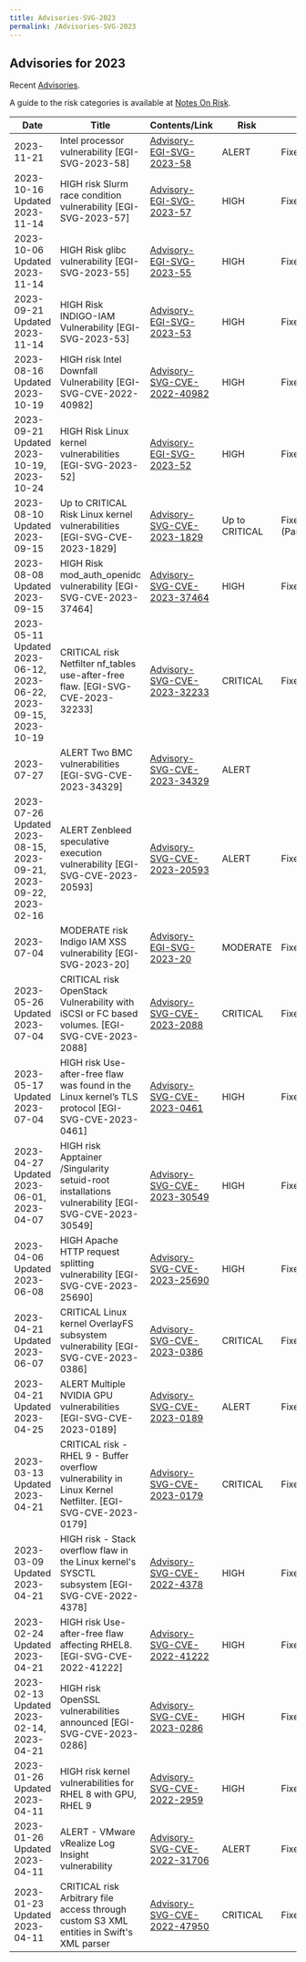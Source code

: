 ```yaml
---
title: Advisories-SVG-2023
permalink: /Advisories-SVG-2023
---
```


## Advisories for 2023

Recent [Advisories](../README.md).

A guide to the risk categories is available at
[Notes On Risk](https://confluence.egi.eu/display/EGIBG/Notes+on+Risk).

| Date                                                  | Title                                                                                                     | Contents/Link                                                             | Risk     | Status |
| ----------------------------------------------------- | --------------------------------------------------------------------------------------------------------- | ------------------------------------------------------------------------- | -------- | ------ |
| 2023-11-21                                            | Intel processor vulnerability                [EGI-SVG-2023-58]                                            | [Advisory-EGI-SVG-2023-58](./Advisory-EGI-SVG-2023-58.md)                | ALERT | Fixed |
| 2023-10-16 Updated 2023-11-14                         | HIGH risk Slurm race condition vulnerability [EGI-SVG-2023-57]                                            | [Advisory-EGI-SVG-2023-57](./Advisory-EGI-SVG-2023-57.md)                | HIGH | Fixed |
| 2023-10-06 Updated 2023-11-14                         | HIGH Risk glibc vulnerability [EGI-SVG-2023-55]                                                           | [Advisory-EGI-SVG-2023-55](./Advisory-EGI-SVG-2023-55.md)                | HIGH | Fixed |
| 2023-09-21 Updated 2023-11-14                         | HIGH  Risk INDIGO-IAM Vulnerability [EGI-SVG-2023-53]                                                     | [Advisory-EGI-SVG-2023-53](./Advisory-EGI-SVG-2023-53.md)                | HIGH | Fixed |
| 2023-08-16 Updated 2023-10-19                         | HIGH risk Intel Downfall Vulnerability [EGI-SVG-CVE-2022-40982]                                           | [Advisory-SVG-CVE-2022-40982](./Advisory-SVG-CVE-2022-40982.md)  | HIGH | Fixed/Mitigated |
| 2023-09-21 Updated 2023-10-19, 2023-10-24             | HIGH Risk Linux kernel vulnerabilities  [EGI-SVG-2023-52]                                                 | [Advisory-EGI-SVG-2023-52](./2023/Advisory-EGI-SVG-2023-52.md)        | HIGH | Fixed (Mostly) |
| 2023-08-10 Updated 2023-09-15                         | Up to CRITICAL Risk Linux kernel vulnerabilities  [EGI-SVG-CVE-2023-1829]                                 | [Advisory-SVG-CVE-2023-1829](./Advisory-SVG-CVE-2023-1829.md)        | Up to CRITICAL | Fixed (Partially) |
| 2023-08-08 Updated 2023-09-15                         | HIGH Risk mod_auth_openidc vulnerability  [EGI-SVG-CVE-2023-37464]                                        | [Advisory-SVG-CVE-2023-37464](./Advisory-SVG-CVE-2023-37464.md)        | HIGH | Fixed |
| 2023-05-11 Updated 2023-06-12, 2023-06-22, 2023-09-15, 2023-10-19 | CRITICAL risk Netfilter nf_tables use-after-free flaw. [EGI-SVG-CVE-2023-32233]               | [Advisory-SVG-CVE-2023-32233](./Advisory-SVG-CVE-2023-32233.md)        | CRITICAL | Fixed |
| 2023-07-27                                            | ALERT  Two BMC vulnerabilities [EGI-SVG-CVE-2023-34329]                                                   | [Advisory-SVG-CVE-2023-34329](./Advisory-SVG-CVE-2023-34329.md)    | ALERT |   |
| 2023-07-26 Updated 2023-08-15, 2023-09-21, 2023-09-22, 2023-02-16 | ALERT Zenbleed speculative execution vulnerability  [EGI-SVG-CVE-2023-20593]                  | [Advisory-SVG-CVE-2023-20593](./Advisory-SVG-CVE-2023-20593.md)    | ALERT | Fixed  |
| 2023-07-04                                            | MODERATE risk Indigo IAM XSS vulnerability [EGI-SVG-2023-20]                                              | [Advisory-EGI-SVG-2023-20](./Advisory-EGI-SVG-2023-20.md)            | MODERATE | Fixed  |
| 2023-05-26 Updated 2023-07-04                         | CRITICAL risk OpenStack Vulnerability with iSCSI or FC based volumes. [EGI-SVG-CVE-2023-2088]             | [Advisory-SVG-CVE-2023-2088](./Advisory-SVG-CVE-2023-2088.md)        | CRITICAL | Fixed  |
| 2023-05-17 Updated 2023-07-04                         | HIGH risk Use-after-free flaw was found in the Linux kernel’s TLS protocol [EGI-SVG-CVE-2023-0461]        | [Advisory-SVG-CVE-2023-0461](./Advisory-SVG-CVE-2023-0461.md)        | HIGH     | Fixed  |
| 2023-04-27 Updated 2023-06-01, 2023-04-07             | HIGH risk Apptainer /Singularity setuid-root installations vulnerability [EGI-SVG-CVE-2023-30549]         | [Advisory-SVG-CVE-2023-30549](./Advisory-SVG-CVE-2023-30549.md)      | HIGH     | Fixed  |
| 2023-04-06 Updated 2023-06-08                         | HIGH Apache HTTP request splitting vulnerability [EGI-SVG-CVE-2023-25690]                                 | [Advisory-SVG-CVE-2023-25690](./Advisory-SVG-CVE-2023-25690.md)      | HIGH     | Fixed  |
| 2023-04-21 Updated 2023-06-07                         | CRITICAL Linux kernel OverlayFS subsystem vulnerability [EGI-SVG-CVE-2023-0386]                           | [Advisory-SVG-CVE-2023-0386](./Advisory-SVG-CVE-2023-0386.md)        | CRITICAL | Fixed  |
| 2023-04-21 Updated 2023-04-25                         | ALERT Multiple NVIDIA GPU vulnerabilities [EGI-SVG-CVE-2023-0189]                                         | [Advisory-SVG-CVE-2023-0189](./Advisory-SVG-CVE-2023-0189.md)        | ALERT    | Fixed  |
| 2023-03-13 Updated 2023-04-21                         | CRITICAL risk - RHEL 9 - Buffer overflow vulnerability in Linux Kernel Netfilter. [EGI-SVG-CVE-2023-0179] | [Advisory-SVG-CVE-2023-0179](./Advisory-SVG-CVE-2023-0179.md)        | CRITICAL | Fixed  |
| 2023-03-09 Updated 2023-04-21                         | HIGH risk - Stack overflow flaw in the Linux kernel's SYSCTL subsystem [EGI-SVG-CVE-2022-4378]            | [Advisory-SVG-CVE-2022-4378](./Advisory-SVG-CVE-2022-4378.md)        | HIGH     | Fixed  |
| 2023-02-24 Updated 2023-04-21                         | HIGH risk Use-after-free flaw affecting RHEL8. [EGI-SVG-CVE-2022-41222]                                   | [Advisory-SVG-CVE-2022-41222](./Advisory-SVG-CVE-2022-41222.md)      | HIGH     | Fixed  |
| 2023-02-13 Updated 2023-02-14, 2023-04-21             | HIGH risk OpenSSL vulnerabilities announced [EGI-SVG-CVE-2023-0286]                                       | [Advisory-SVG-CVE-2023-0286](./Advisory-SVG-CVE-2023-0286.md)        | HIGH     | Fixed  |
| 2023-01-26 Updated 2023-04-11                         | HIGH risk kernel vulnerabilities for RHEL 8 with GPU, RHEL 9                                              | [Advisory-SVG-CVE-2022-2959](./Advisory-SVG-CVE-2022-2959.md)        | HIGH     | Fixed  |
| 2023-01-26 Updated 2023-04-11                         | ALERT - VMware vRealize Log Insight vulnerability                                                         | [Advisory-SVG-CVE-2022-31706](./Advisory-SVG-CVE-2022-31706.md)      | ALERT    | Fixed  |
| 2023-01-23 Updated 2023-04-11                         | CRITICAL risk Arbitrary file access through custom S3 XML entities in Swift's XML parser                  | [Advisory-SVG-CVE-2022-47950](./Advisory-SVG-CVE-2022-47950.md)      | CRITICAL | Fixed  |
